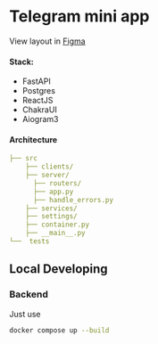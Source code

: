 # Telegram mini app

View layout in [Figma](https://www.figma.com/design/XvUYgGWgPnsX1pYS7OPXPV/%D0%A8%D0%B0%D1%83%D1%80%D0%BC%D0%B0?node-id=0-1&t=pZNpopnCjBgGSWh9-1)

#### Stack:
- FastAPI
- Postgres
- ReactJS
- ChakraUI
- Aiogram3

#### Architecture

```yaml
├── src
    ├── clients/
    ├── server/
      ├── routers/
      ├── app.py
      ├── handle_errors.py
    ├── services/
    ├── settings/
    ├── container.py
    ├── __main__.py
└──  tests
```

## Local Developing

### Backend

Just use
```bash
docker compose up --build
```
